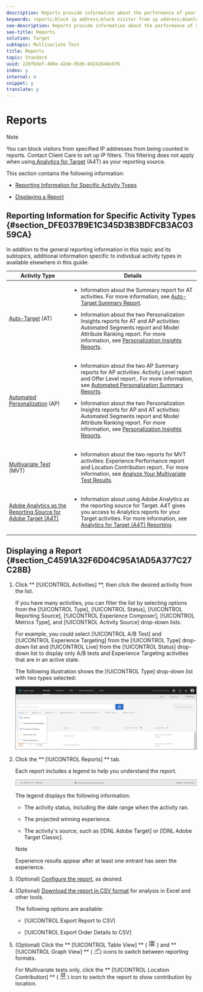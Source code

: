 ```yaml
---
description: Reports provide information about the performance of your activities.
keywords: reports;block ip address;block visitor from ip address;download reports;csv
seo-description: Reports provide information about the performance of your activities.
seo-title: Reports
solution: Target
subtopic: Multivariate Test
title: Reports
topic: Standard
uuid: 22bfbdef-400e-42de-95db-04242846e976
index: y
internal: n
snippet: y
translate: y
---
```


# Reports


>[!NOTE]
>
>You can block visitors from specified IP addresses from being counted in reports. Contact Client Care to set up IP filters. This filtering does not apply when using[ Analytics for Target](c_integrating_target_with_mac/a4t.md#concept_7540C8C04259434AB6EE33B09F47A1DE) (A4T) as your reporting source. 



This section contains the following information: 


* [ Reporting Information for Specific Activity Types](c_reports.md#section_DFE037B9E1C345D3B3BDFCB3AC0359CA) 

* [ Displaying a Report](c_reports.md#section_C4591A32F6D04C95A1AD5A377C27C28B) 



## Reporting Information for Specific Activity Types {#section_DFE037B9E1C345D3B3BDFCB3AC0359CA}

In addition to the general reporting information in this topic and its subtopics, additional information specific to individual activity types in available elsewhere in this guide: 



<table id="table_6A63A3766BA14060BE53DF3AD80D13C1"> 
 <thead> 
  <tr> 
   <th colname="col1" class="entry"> Activity Type </th> 
   <th colname="col2" class="entry"> Details </th> 
  </tr>
 </thead>
 <tbody> 
  <tr> 
   <td colname="col1"> <p><a href="c_activities/c_auto-target-to-optimize.md#concept_67779E5B7F67427A97D7EA2A6FB919B3" format="dita" scope="local"> Auto-Target</a> (AT) </p> </td> 
   <td colname="col2"> <p> 
     <ul id="ul_81F3B2F17153401DBE4180F8CDA02CFB"> 
      <li id="li_6649B81BDA274685871478C1B6EC60DB"> <p>Information about the Summary report for AT activities. For more information, see <a href="c_reports/c_auto-target-summary-report.md#concept_E2171F7B57C1417DAAD7E7909A3FB073" format="dita" scope="local"> Auto-Target Summary Report</a>. </p> </li> 
      <li id="li_5BE42826325744BCA8F449CC282853AD"> <p>Information about the two Personalization Insights reports for AT and AP activities: Automated Segments report and Model Attribute Ranking report. For more information, see <a href="c_reports/c_personalization-insights-reports.md#concept_A897070E1EDC403EB84CFB7A6ECAD767" format="dita" scope="local"> Personalization Insights Reports</a>. </p> </li> 
     </ul> </p> </td> 
  </tr> 
  <tr> 
   <td colname="col1"> <p><a href="c_activities/t_automated_personalization.md#task_8AAF837796D74CF893CA2F88BA1491C9" format="dita" scope="local"> Automated Personalization</a> (AP) </p> </td> 
   <td colname="col2"> <p> 
     <ul id="ul_A1BA81DA5EC948E2A4384083907BA7B2"> 
      <li id="li_C370889D33244710BDDD34FE68A44F28"> <p>Information about the two AP Summary reports for AP activities: Activity Level report and Offer Level report.. For more information, see <a href="c_reports/c_reports_ap.md#concept_C02BAFC922114A44846998FD956E345A" format="dita" scope="local"> Automated Personalization Summary Reports</a>. </p> </li> 
      <li id="li_5720539F6D4645608E9593E8F4368C51"> <p>Information about the two Personalization Insights reports for AP and AT activities: Automated Segments report and Model Attribute Ranking report. For more information, see <a href="c_reports/c_personalization-insights-reports.md#concept_A897070E1EDC403EB84CFB7A6ECAD767" format="dita" scope="local"> Personalization Insights Reports</a>. </p> </li> 
     </ul> </p> </td> 
  </tr> 
  <tr> 
   <td colname="col1"> <p><a href="c_activities/c_multivariate_testing.md#concept_628695CDC71B449B8DCC2F5654C11499" format="dita" scope="local"> Multivariate Test</a> (MVT) </p> </td> 
   <td colname="col2"> <p> 
     <ul id="ul_335ECDC31B0B45EC831EDA824A85B096"> 
      <li id="li_967E0EC06E914E308F8F985D505C1339"> <p>Information about the two reports for MVT activities: Experience Performance report and Location Contribution report.. For more information, see <a href="c_reports/c_mvt_reporting.md#concept_E28CBEF835C7423CB1DCAE8D1912335C" format="dita" scope="local"> Analyze Your Multivariate Test Results</a>. </p> </li> 
     </ul> </p> </td> 
  </tr> 
  <tr> 
   <td colname="col1"> <p><a href="c_integrating_target_with_mac/a4t.md#concept_7540C8C04259434AB6EE33B09F47A1DE" format="dita" scope="local"> Adobe Analytics as the Reporting Source for Adobe Target (A4T)</a> </p> </td> 
   <td colname="col2"> <p> 
     <ul id="ul_31083A6CAA3C4DF58996460347AB1C8D"> 
      <li id="li_981A84CA7169459ABC3EF49E1BD16B02"> <p>Information about using Adobe Analytics as the reporting source for Target. A4T gives you access to Analytics reports for your Target activities. For more information, see <a href="c_reports/c_analytics-for-target-a4t-reporting.md#concept_49805AB5ADEB4CD4A95F60C75918FF16" format="dita" scope="local"> Analytics for Target (A4T) Reporting</a>. </p> </li> 
     </ul> </p> </td> 
  </tr> 
 </tbody> 
</table>


## Displaying a Report {#section_C4591A32F6D04C95A1AD5A377C27C28B}




1. Click ** [!UICONTROL  Activities] **, then click the desired activity from the list. 

   If you have many activities, you can filter the list by selecting options from the [!UICONTROL  Type], [!UICONTROL  Status], [!UICONTROL  Reporting Source], [!UICONTROL  Experience Composer], [!UICONTROL  Metrics Type], and [!UICONTROL  Activity Source] drop-down lists. 

   For example, you could select [!UICONTROL  A/B Test] and [!UICONTROL  Experience Targeting] from the [!UICONTROL  Type] drop-down list and [!UICONTROL  Live] from the [!UICONTROL  Status] drop-down list to display only A/B tests and Experience Targeting activities that are in an active state. 

   The following illustration shows the [!UICONTROL  Type] drop-down list with two types selected: 

   ![](assets/report_filters.png) 

1. Click the ** [!UICONTROL  Reports] ** tab. 

   Each report includes a legend to help you understand the report. 

   ![](assets/report_menu_bar.png) 

   The legend displays the following information: 


    * The activity status, including the date range when the activity ran. 

    * The projected winning experience. 

    * The activity's source, such as [!DNL  Adobe Target] or [!DNL  Adobe Target Classic]. 




   >[!NOTE]
   >
   >Experience results appear after at least one entrant has seen the experience.


1. (Optional) [ Configure the report](c_reports/c_report-settings.md#concept_4BB6A7FDAB6F4806A632F9CD989B8BFA), as desired. 

1. (Optional) [ Download the report in CSV format](c_reports/c_downloading-data-in-csv-file.md#concept_3F276FF2BBB2499388F97451D6DE2E75) for analysis in Excel and other tools. 

   The following options are available: 


    * [!UICONTROL  Export Report to CSV] 

    * [!UICONTROL  Export Order Details to CSV] 



1. (Optional) Click the ** [!UICONTROL  Table View] ** (  ![](assets/icon_list_view.png) ) and ** [!UICONTROL  Graph View] ** (  ![](assets/icon_graph_report.png)) icons to switch between reporting formats. 

   For Multivariate tests only, click the ** [!UICONTROL  Location Contribution] ** (  ![](assets/icon_location_contribution.png) ) icon to switch the report to show contribution by location. 


